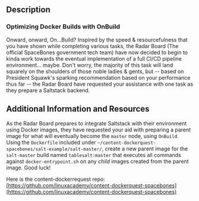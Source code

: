 ## Description

### Optimizing Docker Builds with OnBuild

Onward, onward, On...Build? Inspired by the speed & resourcefulness that you have shown while completing various tasks, the Radar Board (The official SpaceBones government tech team) have now decided to begin to kinda work towards the eventual implementation of a full CI/CD pipeline environment... maybe. Don't worry, the majority of this task will land squarely on the shoulders of those noble ladies & gents, but -- based on President Squawk's sparking recommendation based on your performance thus far -- the Radar Board have requested your assistance with one task as they prepare a Saltstack backend.

## Additional Information and Resources

As the Radar Board prepares to integrate Saltstack with their environment using Docker images, they have requested your aid with preparing a parent image for what will eventually become the  `master`  node, using  `OnBuild`. Using the  `Dockerfile`  included under  `~/content-dockerquest-spacebones/salt-example/salt-master/`, create a new parent image for the  `salt-master`  build named  `tablesalt:master`  that executes all commands against  `docker-entrypoint.sh`  on any  _child_  images created from the parent image. Good luck!

Here is the content-dockerrequest repo:  [https://github.com/linuxacademy/content-dockerquest-spacebones](https://github.com/linuxacademy/content-dockerquest-spacebones)